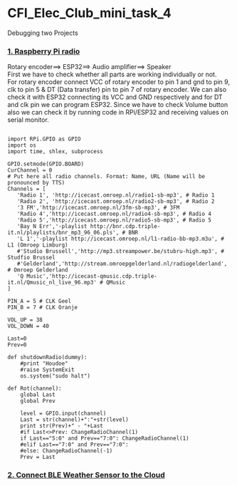 # CFI_Elec_Club_mini_task_4
Debugging two Projects
### [ 1. Raspberry Pi radio](https://www.instructables.com/id/Raspberry-Pi-Radio/)
Rotary encoder==> ESP32==> Audio amplifier==> Speaker
<br />First we have to check whether all parts are working individually or not. 
<br />For rotary encoder connect VCC of rotary encoder to pin 1 and gnd to pin 9, clk to pin 5 & DT (Data transfer) pin  to pin 7 of rotary encoder. We can also check it with ESP32 connecting its VCC and GND respectively and for DT and clk pin we can program ESP32. Since we have to check Volume button also we can check it by running code in RPi/ESP32 and receiving values on serial monitor.

```

import RPi.GPIO as GPIO
import os
import time, shlex, subprocess 

GPIO.setmode(GPIO.BOARD)
CurChannel = 0
# Put here all radio channels. Format: Name, URL (Name will be pronounced by TTS)
Channels = [
   'Radio 1', 'http://icecast.omroep.nl/radio1-sb-mp3', # Radio 1
   'Radio 2', 'http://icecast.omroep.nl/radio2-sb-mp3', # Radio 2
   '3 FM','http://icecast.omroep.nl/3fm-sb-mp3', # 3FM
   'Radio 4','http://icecast.omroep.nl/radio4-sb-mp3', # Radio 4
   'Radio 5','http://icecast.omroep.nl/radio5-sb-mp3', # Radio 5
   'Bay N Err','-playlist http://bnr.cdp.triple-it.nl/playlists/bnr_mp3_96_06.pls', # BNR
   'L 1','-playlist http://icecast.omroep.nl/l1-radio-bb-mp3.m3u', # L1 (Omroep Limburg)   
   #'Studio Brussell','http://mp3.streampower.be/stubru-high.mp3', # Studfio Brussel
   #'Gelderland','http://stream.omroepgelderland.nl/radiogelderland', # Omroep Gelderland
   'Q Music','http://icecast-qmusic.cdp.triple-it.nl/Qmusic_nl_live_96.mp3' # QMusic
]

PIN_A = 5 # CLK Geel
PIN_B = 7 # CLK Oranje

VOL_UP = 38
VOL_DOWN = 40

Last=0
Prev=0

def shutdownRadio(dummy):
    #print "Houdoe"
    #raise SystemExit
    os.system("sudo halt")

def Rot(channel):
    global Last
    global Prev
    
    level = GPIO.input(channel)
    Last = str(channel)+":"+str(level)
    print str(Prev)+" - "+Last
    #if Last<>Prev: ChangeRadioChannel(1)
    if Last=="5:0" and Prev=="7:0": ChangeRadioChannel(1)
    #elif Last=="7:0" and Prev=="7:0":
    #else: ChangeRadioChannel(-1)
    Prev = Last

```


### [2. Connect BLE Weather Sensor to the Cloud](https://www.hackster.io/ble-weather-aws/connect-ble-weather-sensor-to-the-cloud-e79d9d)

